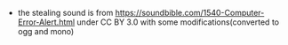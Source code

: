  - the stealing sound is from https://soundbible.com/1540-Computer-Error-Alert.html under CC BY 3.0 with some modifications(converted to ogg and mono)

